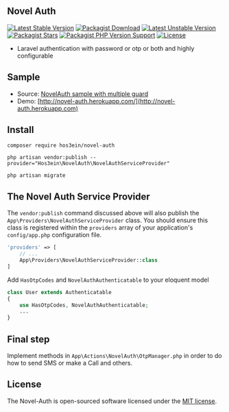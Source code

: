 ## Novel Auth

[![Latest Stable Version](http://poser.pugx.org/hos3ein/novel-auth/v)](https://packagist.org/packages/hos3ein/novel-auth)
[![Packagist Download](https://img.shields.io/packagist/dt/hos3ein/novel-auth)](https://packagist.org/packages/hos3ein/novel-auth)
[![Latest Unstable Version](http://poser.pugx.org/hos3ein/novel-auth/v/unstable)](https://packagist.org/packages/hos3ein/novel-auth)
[![Packagist Stars](https://img.shields.io/packagist/stars/hos3ein/novel-auth)](https://packagist.org/packages/hos3ein/novel-auth)
[![Packagist PHP Version Support](https://img.shields.io/packagist/php-v/hos3ein/novel-auth)](https://packagist.org/packages/hos3ein/novel-auth)
[![License](http://poser.pugx.org/hos3ein/novel-auth/license)](https://packagist.org/packages/hos3ein/novel-auth)

* Laravel authentication with password or otp or both and highly configurable

## Sample

* Source: [NovelAuth sample with multiple guard](https://github.com/hos3ein/novel-auth-sample)
* Demo:  [http://novel-auth.herokuapp.com/](http://novel-auth.herokuapp.com)

## Install

```shell
composer require hos3ein/novel-auth
```

```shell
php artisan vendor:publish --provider="Hos3ein\NovelAuth\NovelAuthServiceProvider"
```

```shell
php artisan migrate
```

## The Novel Auth Service Provider

The `vendor:publish` command discussed above will also publish the `App\Providers\NovelAuthServiceProvider` class. You
should ensure this class is registered within the `providers` array of your application's `config/app.php` configuration
file.

```php
'providers' => [
    // ...
    App\Providers\NovelAuthServiceProvider::class
]
```

Add `HasOtpCodes` and `NovelAuthAuthenticatable` to your eloquent model

```php
class User extends Authenticatable
{
    use HasOtpCodes, NovelAuthAuthenticatable;
    ...
}
```

## Final step

Implement methods in `App\Actions\NovelAuth\OtpManager.php` in order to do how to send SMS or make a Call and others.

## License

The Novel-Auth is open-sourced software licensed under the [MIT license](https://opensource.org/licenses/MIT).
